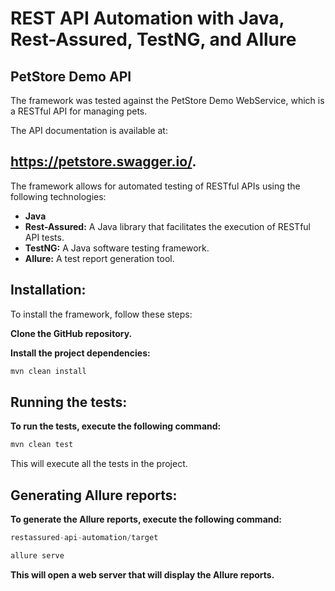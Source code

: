 # REST API Automation with Java, Rest-Assured, TestNG, and Allure

## PetStore Demo API

The framework was tested against the PetStore Demo WebService, which is a RESTful API for managing pets. 

The API documentation is available at:

## https://petstore.swagger.io/.

The framework allows for automated testing of RESTful APIs using the following technologies:

- **Java**
- **Rest-Assured:** A Java library that facilitates the execution of RESTful API tests.
- **TestNG:** A Java software testing framework.
- **Allure:** A test report generation tool.

## **Installation:**

To install the framework, follow these steps:

**Clone the GitHub repository.**

**Install the project dependencies:**

```jsx
mvn clean install
```

## **Running the tests:**

**To run the tests, execute the following command:**

```jsx
mvn clean test
```

This will execute all the tests in the project.

## **Generating Allure reports:**

**To generate the Allure reports, execute the following command:**

```jsx
restassured-api-automation/target
```

```jsx
allure serve
```

**This will open a web server that will display the Allure reports.**

##
